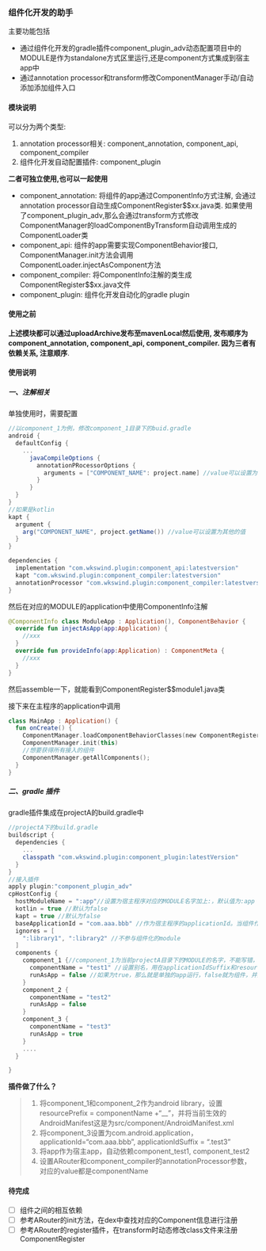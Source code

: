 ### 组件化开发的助手

主要功能包括

- 通过组件化开发的gradle插件component_plugin_adv动态配置项目中的MODULE是作为standalone方式区里运行,还是component方式集成到宿主app中
- 通过annotation processor和transform修改ComponentManager手动/自动添加添加组件入口

#### 模块说明

可以分为两个类型:

1. annotation processor相关: component_annotation, component_api, component_compiler
2. 组件化开发自动配置插件: component_plugin

**二者可独立使用,也可以一起使用**

- component_annotation: 将组件的app通过ComponentInfo方式注解, 会通过annotation processor自动生成ComponentRegister$$xx.java类. 如果使用了component_plugin_adv,那么会通过transform方式修改ComponentManager的loadComponentByTransform自动调用生成的ComponentLoader类
- component_api: 组件的app需要实现ComponentBehavior接口, ComponentManager.init方法会调用ComponentLoader.injectAsComponent方法
- component_compiler: 将ComponentInfo注解的类生成ComponentRegister$$xx.java文件
- component_plugin: 组件化开发自动化的gradle plugin 

#### 使用之前

**上述模块都可以通过uploadArchive发布至mavenLocal然后使用, 发布顺序为component_annotation, component_api, component_compiler. 因为三者有依赖关系, 注意顺序**. 

#### 使用说明

##### 一、注解相关

单独使用时，需要配置

```groovy
//以component_1为例，修改component_1目录下的buid.gradle
android {
  defaultConfig {
    ...
      javaCompileOptions {
        annotationPRocessorOptions {
          arguments = ["COMPONENT_NAME": project.name] //value可以设置为其他值
        }
      }
  }
}
//如果是kotlin
kapt {
  argument {
    arg("COMPONENT_NAME", project.getName()) //value可以设置为其他的值
  }
}

dependencies {
  implementation "com.wkswind.plugin:component_api:latestversion"
  kapt "com.wkswind.plugin:component_compiler:latestversion"
  annotationProcessor "com.wkswind.plugin:component_compiler:latestversion"
}
```

然后在对应的MODULE的application中使用ComponentInfo注解

```kotlin
@ComponentInfo class ModuleApp : Application(), ComponentBehavior {
  override fun injectAsApp(app:Application) {
    //xxx
  }
  override fun provideInfo(app:Application) : ComponentMeta {
    //xxx
  }
}
```

然后assemble一下，就能看到ComponentRegister$$module1.java类

接下来在主程序的application中调用

```kotlin
class MainApp : Application() {
  fun onCreate() {
    ComponentManager.loadComponentBehaviorClasses(new ComponentRegister$$module1())
    ComponentManager.init(this)
    //想要获得所有接入的组件
    ComponentManager.getAllComponents();
  }
}
```

##### 二、gradle 插件

gradle插件集成在projectA的build.gradle中

```groovy
//projectA下的build.gradle
buildscript {
  dependencies {
    ...
    classpath "com.wkswind.plugin:component_plugin:latestVersion"  
  }
}
//接入插件
apply plugin:"component_plugin_adv"
cpHostConfig {
  hostModuleName = ":app"//设置为宿主程序对应的MODULE名字加上:，默认值为:app
  kotlin = true //默认为false
  kapt = true //默认为false
  baseApplicationId = "com.aaa.bbb" //作为宿主程序的applicationId。当组件作为单独app运行时的applicationId，applicationIdSuffix由componentName设定
  ignores = [
    ":library1", ":library2" //不参与组件化的module
  ]
  components {
    component_1 {//component_1为当前projectA目录下的MODULE的名字，不能写错，写错会找不到
      componentName = "test1" //设置别名，用在applicationIdSuffix和resourcePrefx中，也用在ARouter和component_compiler中的kapt和annotationProcessorOptions的参数
      runAsApp = false //如果为true，那么就是单独的app运行，false就为组件，并且宿主程序会自动集成
    }
    component_2 {
      componentName = "test2"
      runAsApp = false
    }
    component_3 {
      componentName = "test3"
      runAsApp = true
    }
    ....
  }

}
```

**插件做了什么？**

> 1. 将component_1和component_2作为android library，设置resourcePrefix = componentName +“__”，并将当前生效的AndroidManifest这是为src/component/AndroidManifest.xml
> 2. 将component_3设置为com.android.application，applicationId=“com.aaa.bbb”, applicationIdSuffix = “.test3”
> 3. 将app作为宿主app，自动依赖component_test1, component_test2
> 4. 设置ARouter和component_compiler的annotationProcessor参数，对应的value都是componentName

#### 待完成

- [ ] 组件之间的相互依赖
- [ ] 参考ARouter的init方法，在dex中查找对应的Component信息进行注册
- [ ] 参考ARouter的register插件，在transform时动态修改class文件来注册ComponentRegister